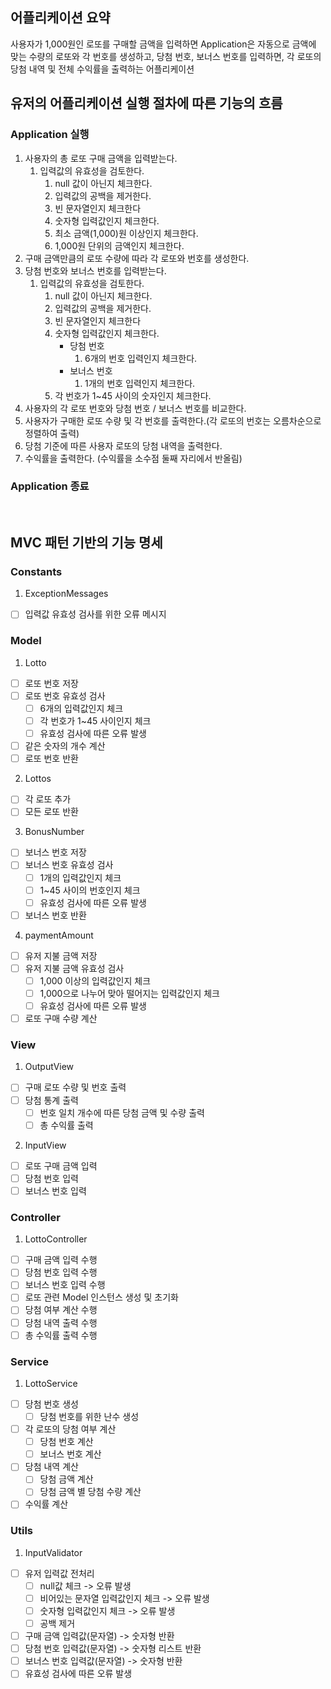 ## 어플리케이션 요약
사용자가 1,000원인 로또를 구매할 금액을 입력하면 Application은 자동으로 금액에 맞는 수량의 로또와 각 번호를 생성하고,
당첨 번호, 보너스 번호를 입력하면, 각 로또의 당첨 내역 및 전체 수익률을 출력하는 어플리케이션

## 유저의 어플리케이션 실행 절차에 따른 기능의 흐름
### Application 실행
1. 사용자의 총 로또 구매 금액을 입력받는다.
    1. 입력값의 유효성을 검토한다.
        1. null 값이 아닌지 체크한다.
        2. 입력값의 공백을 제거한다.
        3. 빈 문자열인지 체크한다
        4. 숫자형 입력값인지 체크한다.
        5. 최소 금액(1,000)원 이상인지 체크한다.
        6. 1,000원 단위의 금액인지 체크한다.
2. 구매 금액만큼의 로또 수량에 따라 각 로또와 번호를 생성한다.
3. 당첨 번호와 보너스 번호를 입력받는다.
    1. 입력값의 유효성을 검토한다.
       1. null 값이 아닌지 체크한다.
       2. 입력값의 공백을 제거한다.
       3. 빈 문자열인지 체크한다
       4. 숫자형 입력값인지 체크한다.
           - 당첨 번호
               1. 6개의 번호 입력인지 체크한다.
           - 보너스 번호
               1. 1개의 번호 입력인지 체크한다.
       5. 각 번호가 1~45 사이의 숫자인지 체크한다.
4. 사용자의 각 로또 번호와 당첨 번호 / 보너스 번호를 비교한다.
5. 사용자가 구매한 로또 수량 및 각 번호를 출력한다.(각 로또의 번호는 오름차순으로 정렬하여 출력)
6. 당첨 기준에 따른 사용자 로또의 당첨 내역을 출력한다. 
7. 수익률을 출력한다. (수익률을 소수점 둘째 자리에서 반올림)

### Application 종료

<br>

## MVC 패턴 기반의 기능 명세
### Constants
1. ExceptionMessages
- [ ] 입력값 유효성 검사를 위한 오류 메시지

### Model
1. Lotto
- [ ] 로또 번호 저장
- [ ] 로또 번호 유효성 검사
  - [ ] 6개의 입력값인지 체크
  - [ ] 각 번호가 1~45 사이인지 체크
  - [ ] 유효성 검사에 따른 오류 발생
- [ ] 같은 숫자의 개수 계산
- [ ] 로또 번호 반환

2. Lottos
- [ ] 각 로또 추가
- [ ] 모든 로또 반환

3. BonusNumber
- [ ] 보너스 번호 저장
- [ ] 보너스 번호 유효성 검사
  - [ ] 1개의 입력값인지 체크
  - [ ] 1~45 사이의 번호인지 체크
  - [ ] 유효성 검사에 따른 오류 발생
- [ ] 보너스 번호 반환

4. paymentAmount
- [ ] 유저 지불 금액 저장
- [ ] 유저 지불 금액 유효성 검사
  - [ ] 1,000 이상의 입력값인지 체크
  - [ ] 1,000으로 나누어 맞아 떨어지는 입력값인지 체크
  - [ ] 유효성 검사에 따른 오류 발생
- [ ] 로또 구매 수량 계산

### View
1. OutputView
- [ ] 구매 로또 수량 및 번호 출력
- [ ] 당첨 통계 출력
  - [ ] 번호 일치 개수에 따른 당첨 금액 및 수량 출력
  - [ ] 총 수익률 출력

2. InputView
- [ ] 로또 구매 금액 입력
- [ ] 당첨 번호 입력
- [ ] 보너스 번호 입력

### Controller
1. LottoController
- [ ] 구매 금액 입력 수행
- [ ] 당첨 번호 입력 수행
- [ ] 보너스 번호 입력 수행
- [ ] 로또 관련 Model 인스턴스 생성 및 초기화
- [ ] 당첨 여부 계산 수행
- [ ] 당첨 내역 출력 수행
- [ ] 총 수익률 출력 수행

### Service
1. LottoService
- [ ] 당첨 번호 생성
  - [ ] 당첨 번호를 위한 난수 생성
- [ ] 각 로또의 당첨 여부 계산
  - [ ] 당첨 번호 계산
  - [ ] 보너스 번호 계산
- [ ] 당첨 내역 계산
  - [ ] 당첨 금액 계산
  - [ ] 당첨 금액 별 당첨 수량 계산
- [ ] 수익률 계산

### Utils
1. InputValidator
- [ ] 유저 입력값 전처리
    - [ ] null값 체크 -> 오류 발생
    - [ ] 비어있는 문자열 입력값인지 체크 -> 오류 발생
    - [ ] 숫자형 입력값인지 체크 -> 오류 발생
    - [ ] 공백 제거
- [ ] 구매 금액 입력값(문자열) -> 숫자형 반환
- [ ] 당첨 번호 입력값(문자열) -> 숫자형 리스트 반환
- [ ] 보너스 번호 입력값(문자열) -> 숫자형 반환
- [ ] 유효성 검사에 따른 오류 발생